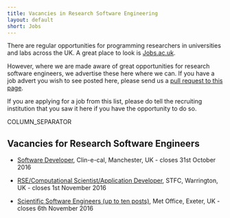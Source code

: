 ```yaml
---
title: Vacancies in Research Software Engineering
layout: default
short: Jobs
---
```


There are regular opportunities for programming researchers in universities and labs across the UK.
A great place to look is [Jobs.ac.uk](http://www.jobs.ac.uk/).

However, where we are made aware of great opportunities for research software engineers, we advertise these here where we can. If you have a job advert you wish to see posted here, please send us a [pull request to this page](https://github.com/UKRSE/UKRSE.github.io/blob/master/jobs.md).

If you are applying for a job from this list, please do tell the recruiting institution that you saw it here if you have the opportunity to do so.

COLUMN_SEPARATOR

Vacancies for Research Software Engineers
-----------------------


<!--- *There are no vacancies that we know of at present. Please let us know if you have one.* -->

<!---
Job listing format. Earlier closing dates first.

* [<Job Title>](<link>), <institution>, <location>, <country> - closes <day> <month> <year>
-->

* [Software Developer](https://www.manchesterdigital.com/vacancy/software-developer-6), Clin-e-cal, Manchester, UK - closes 31st October 2016

* [RSE/Computational Scientist/Application Developer](http://www.topcareer.jobs/Vacancy/irc233251_6759.aspx), STFC, Warrington, UK - closes 1st November 2016

* [Scientific Software Engineers (up to ten posts)](http://emea3.mrted.ly/17vi9), Met Office, Exeter, UK - closes 6th November 2016
